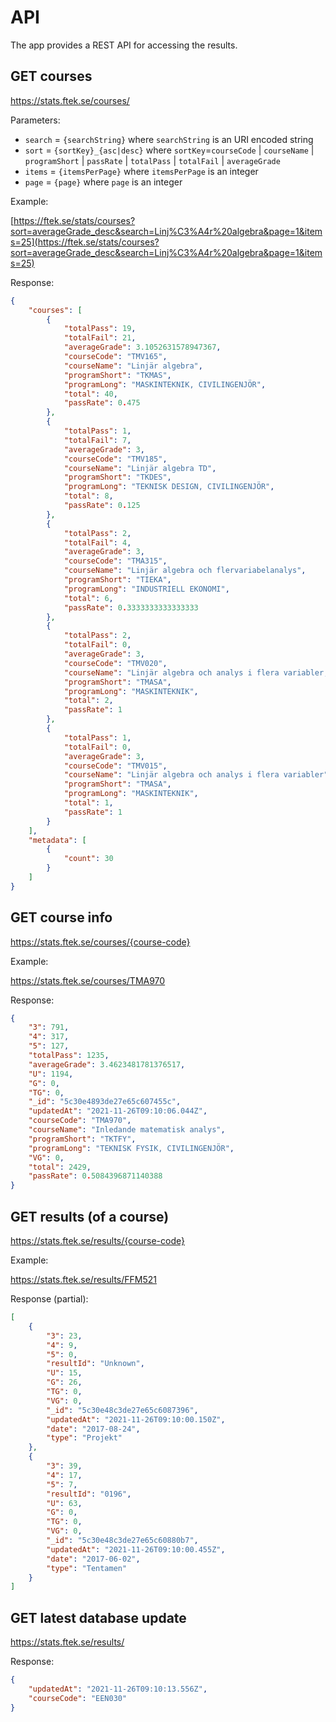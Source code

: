 # API
The app provides a REST API for accessing the results.

## GET courses
https://stats.ftek.se/courses/

Parameters:

- `search` = `{searchString}` where `searchString` is an URI encoded string
- `sort` = `{sortKey}_{asc|desc}` where `sortKey`=`courseCode` | `courseName` | `programShort` | `passRate` | `totalPass` | `totalFail` | `averageGrade`
- `items` = `{itemsPerPage}` where `itemsPerPage` is an integer
- `page` = `{page}` where `page` is an integer

Example:

[https://ftek.se/stats/courses?sort=averageGrade_desc&search=Linj%C3%A4r%20algebra&page=1&items=25](https://ftek.se/stats/courses?sort=averageGrade_desc&search=Linj%C3%A4r%20algebra&page=1&items=25)

Response:
```json
{
    "courses": [
        {
            "totalPass": 19,
            "totalFail": 21,
            "averageGrade": 3.1052631578947367,
            "courseCode": "TMV165",
            "courseName": "Linjär algebra",
            "programShort": "TKMAS",
            "programLong": "MASKINTEKNIK, CIVILINGENJÖR",
            "total": 40,
            "passRate": 0.475
        },
        {
            "totalPass": 1,
            "totalFail": 7,
            "averageGrade": 3,
            "courseCode": "TMV185",
            "courseName": "Linjär algebra TD",
            "programShort": "TKDES",
            "programLong": "TEKNISK DESIGN, CIVILINGENJÖR",
            "total": 8,
            "passRate": 0.125
        },
        {
            "totalPass": 2,
            "totalFail": 4,
            "averageGrade": 3,
            "courseCode": "TMA315",
            "courseName": "Linjär algebra och flervariabelanalys",
            "programShort": "TIEKA",
            "programLong": "INDUSTRIELL EKONOMI",
            "total": 6,
            "passRate": 0.3333333333333333
        },
        {
            "totalPass": 2,
            "totalFail": 0,
            "averageGrade": 3,
            "courseCode": "TMV020",
            "courseName": "Linjär algebra och analys i flera variabler, fortsättningskurs",
            "programShort": "TMASA",
            "programLong": "MASKINTEKNIK",
            "total": 2,
            "passRate": 1
        },
        {
            "totalPass": 1,
            "totalFail": 0,
            "averageGrade": 3,
            "courseCode": "TMV015",
            "courseName": "Linjär algebra och analys i flera variabler",
            "programShort": "TMASA",
            "programLong": "MASKINTEKNIK",
            "total": 1,
            "passRate": 1
        }
    ],
    "metadata": [
        {
            "count": 30
        }
    ]
}
```



## GET course info
https://stats.ftek.se/courses/{course-code}

Example:

https://stats.ftek.se/courses/TMA970

Response:
```json
{
    "3": 791,
    "4": 317,
    "5": 127,
    "totalPass": 1235,
    "averageGrade": 3.4623481781376517,
    "U": 1194,
    "G": 0,
    "TG": 0,
    "_id": "5c30e4893de27e65c607455c",
    "updatedAt": "2021-11-26T09:10:06.044Z",
    "courseCode": "TMA970",
    "courseName": "Inledande matematisk analys",
    "programShort": "TKTFY",
    "programLong": "TEKNISK FYSIK, CIVILINGENJÖR",
    "VG": 0,
    "total": 2429,
    "passRate": 0.5084396871140388
}
```

## GET results (of a course)
https://stats.ftek.se/results/{course-code}

Example:

https://stats.ftek.se/results/FFM521


Response (partial):
```json
[
    {
        "3": 23,
        "4": 9,
        "5": 0,
        "resultId": "Unknown",
        "U": 15,
        "G": 26,
        "TG": 0,
        "VG": 0,
        "_id": "5c30e48c3de27e65c6087396",
        "updatedAt": "2021-11-26T09:10:00.150Z",
        "date": "2017-08-24",
        "type": "Projekt"
    },
    {
        "3": 39,
        "4": 17,
        "5": 7,
        "resultId": "0196",
        "U": 63,
        "G": 0,
        "TG": 0,
        "VG": 0,
        "_id": "5c30e48c3de27e65c60880b7",
        "updatedAt": "2021-11-26T09:10:00.455Z",
        "date": "2017-06-02",
        "type": "Tentamen"
    }
]
```

## GET latest database update
https://stats.ftek.se/results/

Response:
```json
{
    "updatedAt": "2021-11-26T09:10:13.556Z",
    "courseCode": "EEN030"
}